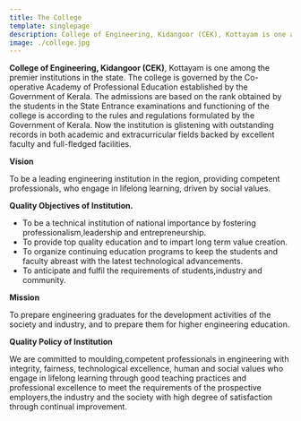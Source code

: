 ```yaml
---
title: The College
template: singlepage
description: College of Engineering, Kidangoor (CEK), Kottayam is one among the premier institutions in the state. The college is governed by the Co-operative Academy of Professional Education established by the Government of Kerala. The admissions are based on the rank obtained by the students in the State Entrance examinations and functioning of the college is according to the rules and regulations formulated by the Government of Kerala.
image: ./college.jpg
---
```


**College of Engineering, Kidangoor (CEK)**, Kottayam is one among the premier institutions in the state. The college is governed by the Co-operative Academy of Professional Education established by the Government of Kerala. The admissions are based on the rank obtained by the students in the State Entrance examinations and functioning of the college is according to the rules and regulations formulated by the Government of Kerala. Now the institution is glistening with outstanding records in both academic and extracurricular fields backed by excellent faculty and full-fledged facilities.
<div class="row">
	<div class="col s12 m6">
		<p class="font-2"><b>Vision</b></p>
		<p>To be a leading engineering institution in the region, providing competent professionals, who engage 	in lifelong learning, driven by social values.</p>
		<p class="font-2"><b>Quality Objectives of Institution.</b></p>
		<ul>
			<li>To be a technical institution of national importance by fostering professionalism,leadership and entrepreneurship.</li>
			<li>To provide top quality education and to impart long term value creation.</li>
			<li>To organize continuing education programs to keep the students and faculty abreast with the latest technological advancements.</li>
			<li>To anticipate and fulfil the requirements of students,industry and community.</li>
		</ul>
	</div>
	<div class="col s12 m6">
		<p class="font-2"><b>Mission</b></p>
		<p>To prepare engineering graduates for the development activities of the society and industry, and to 	prepare them for higher engineering education.</p>
		<p class="font-2"><b>Quality Policy of Institution</b></p>
		<p>We are committed to moulding,competent professionals in engineering with integrity, fairness, technological excellence, human and social values who engage in lifelong learning through good teaching practices and professional excellence to meet the requirements of the prospective employers,the industry and the society with high degree of satisfaction through continual improvement.</p>
	</div>
</div>

